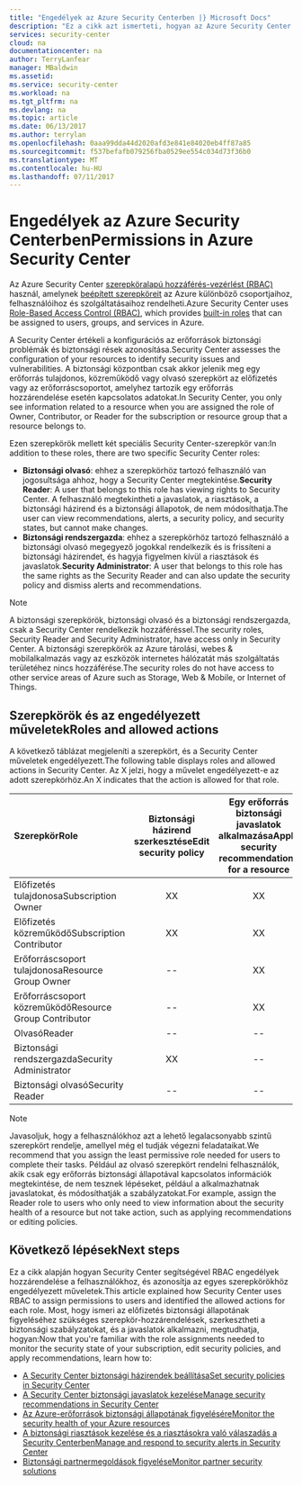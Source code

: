 ```yaml
---
title: "Engedélyek az Azure Security Centerben |} Microsoft Docs"
description: "Ez a cikk azt ismerteti, hogyan az Azure Security Center segítségével szerepköralapú hozzáférés-vezérlési engedélyek hozzárendelése a felhasználókhoz, és az egyes szerepkörökhöz engedélyezett műveleteket azonosítja."
services: security-center
cloud: na
documentationcenter: na
author: TerryLanfear
manager: MBaldwin
ms.assetid: 
ms.service: security-center
ms.workload: na
ms.tgt_pltfrm: na
ms.devlang: na
ms.topic: article
ms.date: 06/13/2017
ms.author: terrylan
ms.openlocfilehash: 0aaa99dda44d2020afd3e841e84020eb4ff87a85
ms.sourcegitcommit: f537befafb079256fba0529ee554c034d73f36b0
ms.translationtype: MT
ms.contentlocale: hu-HU
ms.lasthandoff: 07/11/2017
---
```

# <a name="permissions-in-azure-security-center"></a><span data-ttu-id="d3e2c-103">Engedélyek az Azure Security Centerben</span><span class="sxs-lookup"><span data-stu-id="d3e2c-103">Permissions in Azure Security Center</span></span>

<span data-ttu-id="d3e2c-104">Az Azure Security Center [szerepköralapú hozzáférés-vezérlést (RBAC)](../active-directory/role-based-access-control-configure.md) használ, amelynek [beépített szerepköreit](../active-directory/role-based-access-built-in-roles.md) az Azure különböző csoportjaihoz, felhasználóihoz és szolgáltatásaihoz rendelheti.</span><span class="sxs-lookup"><span data-stu-id="d3e2c-104">Azure Security Center uses [Role-Based Access Control (RBAC)](../active-directory/role-based-access-control-configure.md), which provides [built-in roles](../active-directory/role-based-access-built-in-roles.md) that can be assigned to users, groups, and services in Azure.</span></span>

<span data-ttu-id="d3e2c-105">A Security Center értékeli a konfigurációs az erőforrások biztonsági problémák és biztonsági rések azonosítása.</span><span class="sxs-lookup"><span data-stu-id="d3e2c-105">Security Center assesses the configuration of your resources to identify security issues and vulnerabilities.</span></span> <span data-ttu-id="d3e2c-106">A biztonsági központban csak akkor jelenik meg egy erőforrás tulajdonos, közreműködő vagy olvasó szerepkört az előfizetés vagy az erőforráscsoportot, amelyhez tartozik egy erőforrás hozzárendelése esetén kapcsolatos adatokat.</span><span class="sxs-lookup"><span data-stu-id="d3e2c-106">In Security Center, you only see information related to a resource when you are assigned the role of Owner, Contributor, or Reader for the subscription or resource group that a resource belongs to.</span></span>

<span data-ttu-id="d3e2c-107">Ezen szerepkörök mellett két speciális Security Center-szerepkör van:</span><span class="sxs-lookup"><span data-stu-id="d3e2c-107">In addition to these roles, there are two specific Security Center roles:</span></span>

* <span data-ttu-id="d3e2c-108">**Biztonsági olvasó**: ehhez a szerepkörhöz tartozó felhasználó van jogosultsága ahhoz, hogy a Security Center megtekintése.</span><span class="sxs-lookup"><span data-stu-id="d3e2c-108">**Security Reader**: A user that belongs to this role has viewing rights to Security Center.</span></span> <span data-ttu-id="d3e2c-109">A felhasználó megtekintheti a javaslatok, a riasztások, a biztonsági házirend és a biztonsági állapotok, de nem módosíthatja.</span><span class="sxs-lookup"><span data-stu-id="d3e2c-109">The user can view recommendations, alerts, a security policy, and security states, but cannot make changes.</span></span>
* <span data-ttu-id="d3e2c-110">**Biztonsági rendszergazda**: ehhez a szerepkörhöz tartozó felhasználó a biztonsági olvasó megegyező jogokkal rendelkezik és is frissíteni a biztonsági házirendet, és hagyja figyelmen kívül a riasztások és javaslatok.</span><span class="sxs-lookup"><span data-stu-id="d3e2c-110">**Security Administrator**: A user that belongs to this role has the same rights as the Security Reader and can also update the security policy and dismiss alerts and recommendations.</span></span>

> [!NOTE]
> <span data-ttu-id="d3e2c-111">A biztonsági szerepkörök, biztonsági olvasó és a biztonsági rendszergazda, csak a Security Center rendelkezik hozzáféréssel.</span><span class="sxs-lookup"><span data-stu-id="d3e2c-111">The security roles, Security Reader and Security Administrator, have access only in Security Center.</span></span> <span data-ttu-id="d3e2c-112">A biztonsági szerepkörök az Azure tárolási, webes & mobilalkalmazás vagy az eszközök internetes hálózatát más szolgáltatás területéhez nincs hozzáférése.</span><span class="sxs-lookup"><span data-stu-id="d3e2c-112">The security roles do not have access to other service areas of Azure such as Storage, Web & Mobile, or Internet of Things.</span></span>
>
>

## <a name="roles-and-allowed-actions"></a><span data-ttu-id="d3e2c-113">Szerepkörök és az engedélyezett műveletek</span><span class="sxs-lookup"><span data-stu-id="d3e2c-113">Roles and allowed actions</span></span>

<span data-ttu-id="d3e2c-114">A következő táblázat megjeleníti a szerepkört, és a Security Center műveletek engedélyezett.</span><span class="sxs-lookup"><span data-stu-id="d3e2c-114">The following table displays roles and allowed actions in Security Center.</span></span> <span data-ttu-id="d3e2c-115">Az X jelzi, hogy a művelet engedélyezett-e az adott szerepkörhöz.</span><span class="sxs-lookup"><span data-stu-id="d3e2c-115">An X indicates that the action is allowed for that role.</span></span>

| <span data-ttu-id="d3e2c-116">Szerepkör</span><span class="sxs-lookup"><span data-stu-id="d3e2c-116">Role</span></span> | <span data-ttu-id="d3e2c-117">Biztonsági házirend szerkesztése</span><span class="sxs-lookup"><span data-stu-id="d3e2c-117">Edit security policy</span></span> | <span data-ttu-id="d3e2c-118">Egy erőforrás biztonsági javaslatok alkalmazása</span><span class="sxs-lookup"><span data-stu-id="d3e2c-118">Apply security recommendations for a resource</span></span> | <span data-ttu-id="d3e2c-119">Hagyja figyelmen kívül a riasztások és javaslatok</span><span class="sxs-lookup"><span data-stu-id="d3e2c-119">Dismiss alerts and recommendations</span></span> | <span data-ttu-id="d3e2c-120">Riasztások megtekintése és javaslatok</span><span class="sxs-lookup"><span data-stu-id="d3e2c-120">View alerts and recommendations</span></span> |
|:--- |:---:|:---:|:---:|:---:|
| <span data-ttu-id="d3e2c-121">Előfizetés tulajdonosa</span><span class="sxs-lookup"><span data-stu-id="d3e2c-121">Subscription Owner</span></span> | <span data-ttu-id="d3e2c-122">X</span><span class="sxs-lookup"><span data-stu-id="d3e2c-122">X</span></span> | <span data-ttu-id="d3e2c-123">X</span><span class="sxs-lookup"><span data-stu-id="d3e2c-123">X</span></span> | <span data-ttu-id="d3e2c-124">X</span><span class="sxs-lookup"><span data-stu-id="d3e2c-124">X</span></span> | <span data-ttu-id="d3e2c-125">X</span><span class="sxs-lookup"><span data-stu-id="d3e2c-125">X</span></span> |
| <span data-ttu-id="d3e2c-126">Előfizetés közreműködő</span><span class="sxs-lookup"><span data-stu-id="d3e2c-126">Subscription Contributor</span></span> | <span data-ttu-id="d3e2c-127">X</span><span class="sxs-lookup"><span data-stu-id="d3e2c-127">X</span></span> | <span data-ttu-id="d3e2c-128">X</span><span class="sxs-lookup"><span data-stu-id="d3e2c-128">X</span></span> | <span data-ttu-id="d3e2c-129">X</span><span class="sxs-lookup"><span data-stu-id="d3e2c-129">X</span></span> | <span data-ttu-id="d3e2c-130">X</span><span class="sxs-lookup"><span data-stu-id="d3e2c-130">X</span></span> |
| <span data-ttu-id="d3e2c-131">Erőforráscsoport tulajdonosa</span><span class="sxs-lookup"><span data-stu-id="d3e2c-131">Resource Group Owner</span></span> | -- | <span data-ttu-id="d3e2c-132">X</span><span class="sxs-lookup"><span data-stu-id="d3e2c-132">X</span></span> | -- | <span data-ttu-id="d3e2c-133">X</span><span class="sxs-lookup"><span data-stu-id="d3e2c-133">X</span></span> |
| <span data-ttu-id="d3e2c-134">Erőforráscsoport közreműködő</span><span class="sxs-lookup"><span data-stu-id="d3e2c-134">Resource Group Contributor</span></span> | -- | <span data-ttu-id="d3e2c-135">X</span><span class="sxs-lookup"><span data-stu-id="d3e2c-135">X</span></span> | -- | <span data-ttu-id="d3e2c-136">X</span><span class="sxs-lookup"><span data-stu-id="d3e2c-136">X</span></span> |
| <span data-ttu-id="d3e2c-137">Olvasó</span><span class="sxs-lookup"><span data-stu-id="d3e2c-137">Reader</span></span> | -- | -- | -- | <span data-ttu-id="d3e2c-138">X</span><span class="sxs-lookup"><span data-stu-id="d3e2c-138">X</span></span> |
| <span data-ttu-id="d3e2c-139">Biztonsági rendszergazda</span><span class="sxs-lookup"><span data-stu-id="d3e2c-139">Security Administrator</span></span> | <span data-ttu-id="d3e2c-140">X</span><span class="sxs-lookup"><span data-stu-id="d3e2c-140">X</span></span> | -- | <span data-ttu-id="d3e2c-141">X</span><span class="sxs-lookup"><span data-stu-id="d3e2c-141">X</span></span> | <span data-ttu-id="d3e2c-142">X</span><span class="sxs-lookup"><span data-stu-id="d3e2c-142">X</span></span> |
| <span data-ttu-id="d3e2c-143">Biztonsági olvasó</span><span class="sxs-lookup"><span data-stu-id="d3e2c-143">Security Reader</span></span> | -- | -- | -- | <span data-ttu-id="d3e2c-144">X</span><span class="sxs-lookup"><span data-stu-id="d3e2c-144">X</span></span> |

> [!NOTE]
> <span data-ttu-id="d3e2c-145">Javasoljuk, hogy a felhasználókhoz azt a lehető legalacsonyabb szintű szerepkört rendelje, amellyel még el tudják végezni feladataikat.</span><span class="sxs-lookup"><span data-stu-id="d3e2c-145">We recommend that you assign the least permissive role needed for users to complete their tasks.</span></span> <span data-ttu-id="d3e2c-146">Például az olvasó szerepkört rendelni felhasználók, akik csak egy erőforrás biztonsági állapotával kapcsolatos információk megtekintése, de nem tesznek lépéseket, például a alkalmazhatnak javaslatokat, és módosíthatják a szabályzatokat.</span><span class="sxs-lookup"><span data-stu-id="d3e2c-146">For example, assign the Reader role to users who only need to view information about the security health of a resource but not take action, such as applying recommendations or editing policies.</span></span>
>
>

## <a name="next-steps"></a><span data-ttu-id="d3e2c-147">Következő lépések</span><span class="sxs-lookup"><span data-stu-id="d3e2c-147">Next steps</span></span>
<span data-ttu-id="d3e2c-148">Ez a cikk alapján hogyan Security Center segítségével RBAC engedélyek hozzárendelése a felhasználókhoz, és azonosítja az egyes szerepkörökhöz engedélyezett műveletek.</span><span class="sxs-lookup"><span data-stu-id="d3e2c-148">This article explained how Security Center uses RBAC to assign permissions to users and identified the allowed actions for each role.</span></span> <span data-ttu-id="d3e2c-149">Most, hogy ismeri az előfizetés biztonsági állapotának figyeléséhez szükséges szerepkör-hozzárendelések, szerkesztheti a biztonsági szabályzatokat, és a javaslatok alkalmazni, megtudhatja, hogyan:</span><span class="sxs-lookup"><span data-stu-id="d3e2c-149">Now that you're familiar with the role assignments needed to monitor the security state of your subscription, edit security policies, and apply recommendations, learn how to:</span></span>

- [<span data-ttu-id="d3e2c-150">A Security Center biztonsági házirendek beállítása</span><span class="sxs-lookup"><span data-stu-id="d3e2c-150">Set security policies in Security Center</span></span>](security-center-policies.md)
- [<span data-ttu-id="d3e2c-151">A Security Center biztonsági javaslatok kezelése</span><span class="sxs-lookup"><span data-stu-id="d3e2c-151">Manage security recommendations in Security Center</span></span>](security-center-recommendations.md)
- [<span data-ttu-id="d3e2c-152">Az Azure-erőforrások biztonsági állapotának figyelésére</span><span class="sxs-lookup"><span data-stu-id="d3e2c-152">Monitor the security health of your Azure resources</span></span>](security-center-monitoring.md)
- [<span data-ttu-id="d3e2c-153">A biztonsági riasztások kezelése és a riasztásokra való válaszadás a Security Centerben</span><span class="sxs-lookup"><span data-stu-id="d3e2c-153">Manage and respond to security alerts in Security Center</span></span>](security-center-managing-and-responding-alerts.md)
- [<span data-ttu-id="d3e2c-154">Biztonsági partnermegoldások figyelése</span><span class="sxs-lookup"><span data-stu-id="d3e2c-154">Monitor partner security solutions</span></span>](security-center-partner-solutions.md)
